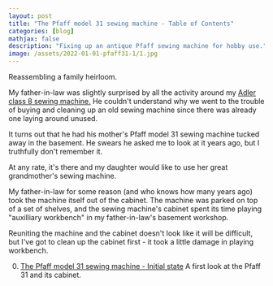 ```yaml
---
layout: post
title: "The Pfaff model 31 sewing machine - Table of Contents"
categories: [blog]
mathjax: false
description: "Fixing up an antique Pfaff sewing machine for hobby use."
image: /assets/2022-01-01-pfaff31-1/1.jpg
---
```

Reassembling a family heirloom.

My father-in-law was slightly surprised by all the activity around my [Adler class 8 sewing machine.](adler-toc)  He couldn't understand why we went to the trouble of buying and cleaning up an old sewing machine since there was already one laying around unused.

It turns out that he had his mother's Pfaff model 31 sewing machine tucked away in the basement.  He swears he asked me to look at it years ago, but I truthfully don't remember it.

At any rate, it's there and my daughter would like to use her great grandmother's sewing machine.

My father-in-law for some reason (and who knows how many years ago) took the machine itself out of the cabinet.  The machine was parked on top of a set of shelves, and the sewing machine's cabinet spent its time playing "auxilliary workbench" in my father-in-law's basement workshop.

Reuniting the machine and the cabinet doesn't look like it will be difficult, but I've got to clean up the cabinet first - it took a little damage in playing workbench.

0. [The Pfaff model 31 sewing machine - Initial state](pfaff31-1)  A first look at the Pfaff 31 and its cabinet.
